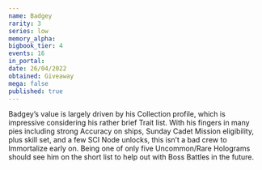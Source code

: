 ```yaml
---
name: Badgey
rarity: 3
series: low
memory_alpha:
bigbook_tier: 4
events: 16
in_portal:
date: 26/04/2022
obtained: Giveaway
mega: false
published: true
---
```


Badgey’s value is largely driven by his Collection profile, which is impressive considering his rather brief Trait list. With his fingers in many pies including strong Accuracy on ships, Sunday Cadet Mission eligibility, plus skill set, and a few SCI Node unlocks, this isn’t a bad crew to Immortalize early on. Being one of only five Uncommon/Rare Holograms should see him on the short list to help out with Boss Battles in the future.
